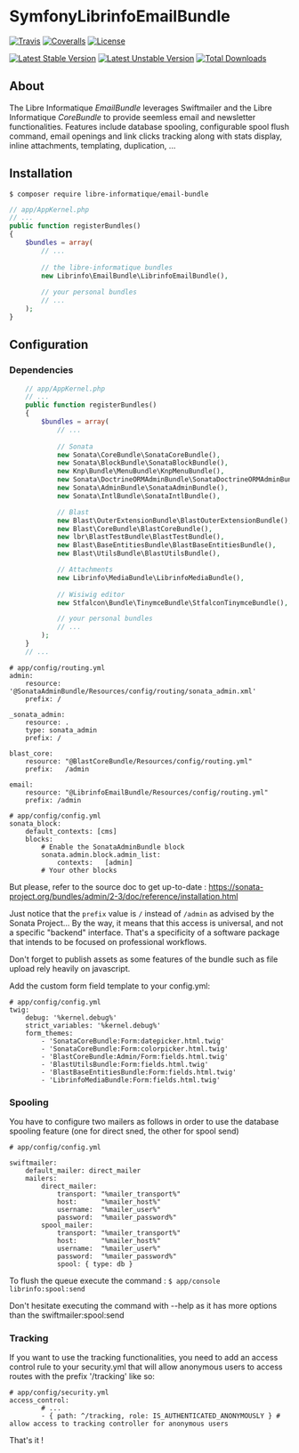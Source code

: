 # SymfonyLibrinfoEmailBundle

[![Travis](https://img.shields.io/travis/libre-informatique/EmailBundle.svg?style=flat-square)][travis]
[![Coveralls](https://img.shields.io/coveralls/libre-informatique/EmailBundle.svg?style=flat-square)][coveralls]
[![License](https://img.shields.io/github/license/libre-informatique/EmailBundle.svg?style=flat-square)][license]

[![Latest Stable Version](https://poser.pugx.org/libre-informatique/email-bundle/v/stable)](https://packagist.org/packages/libre-informatique/email-bundle)
[![Latest Unstable Version](https://poser.pugx.org/libre-informatique/email-bundle/v/unstable)](https://packagist.org/packages/libre-informatique/email-bundle)
[![Total Downloads](https://poser.pugx.org/libre-informatique/email-bundle/downloads)](https://packagist.org/packages/libre-informatique/email-bundle)

## About

 The Libre Informatique *EmailBundle* leverages Swiftmailer and the Libre Informatique *CoreBundle* to provide seemless email and newsletter functionalities.
 Features include database spooling, configurable spool flush command, email openings and link clicks tracking along with stats display, inline attachments, templating, duplication, ... 

## Installation

``` $ composer require libre-informatique/email-bundle ```

```php
// app/AppKernel.php
// ...
public function registerBundles()
{
    $bundles = array(
        // ...
            
        // the libre-informatique bundles
        new Librinfo\EmailBundle\LibrinfoEmailBundle(),
            
        // your personal bundles
        // ...
    );
}
```

## Configuration

### Dependencies

```php
    // app/AppKernel.php
    // ...
    public function registerBundles()
    {
        $bundles = array(
            // ...
            
            // Sonata
            new Sonata\CoreBundle\SonataCoreBundle(),
            new Sonata\BlockBundle\SonataBlockBundle(),
            new Knp\Bundle\MenuBundle\KnpMenuBundle(),
            new Sonata\DoctrineORMAdminBundle\SonataDoctrineORMAdminBundle(),
            new Sonata\AdminBundle\SonataAdminBundle(),
            new Sonata\IntlBundle\SonataIntlBundle(),

            // Blast
            new Blast\OuterExtensionBundle\BlastOuterExtensionBundle(),
            new Blast\CoreBundle\BlastCoreBundle(),
            new lbr\BlastTestBundle\BlastTestBundle(),
            new Blast\BaseEntitiesBundle\BlastBaseEntitiesBundle(),
            new Blast\UtilsBundle\BlastUtilsBundle(),

            // Attachments
            new Librinfo\MediaBundle\LibrinfoMediaBundle(), 
          
            // Wisiwig editor
            new Stfalcon\Bundle\TinymceBundle\StfalconTinymceBundle(),

            // your personal bundles
            // ...
        );
    }
    // ...
```

```
# app/config/routing.yml
admin:
    resource: '@SonataAdminBundle/Resources/config/routing/sonata_admin.xml'
    prefix: /
  
_sonata_admin:
    resource: .
    type: sonata_admin
    prefix: /

blast_core:
    resource: "@BlastCoreBundle/Resources/config/routing.yml" 
    prefix:   /admin

email:
    resource: "@LibrinfoEmailBundle/Resources/config/routing.yml"
    prefix: /admin
```

```
# app/config/config.yml
sonata_block:
    default_contexts: [cms]
    blocks:
        # Enable the SonataAdminBundle block
        sonata.admin.block.admin_list:
            contexts:   [admin]
        # Your other blocks
```

But please, refer to the source doc to get up-to-date :
https://sonata-project.org/bundles/admin/2-3/doc/reference/installation.html

Just notice that the ```prefix``` value is ```/``` instead of ```/admin``` as advised by the Sonata Project... By the way, it means that this access is universal, and not a specific "backend" interface. That's a specificity of a software package that intends to be focused on professional workflows.

Don't forget to publish assets as some features of the bundle such as file upload rely heavily on javascript.

Add the custom form field template to your config.yml:

```
# app/config/config.yml
twig:
    debug: '%kernel.debug%'
    strict_variables: '%kernel.debug%'
    form_themes:
        - 'SonataCoreBundle:Form:datepicker.html.twig'
        - 'SonataCoreBundle:Form:colorpicker.html.twig'
        - 'BlastCoreBundle:Admin/Form:fields.html.twig'
        - 'BlastUtilsBundle:Form:fields.html.twig'
        - 'BlastBaseEntitiesBundle:Form:fields.html.twig'
        - 'LibrinfoMediaBundle:Form:fields.html.twig'
```

### Spooling

You have to configure two mailers as follows in order to use the database spooling feature (one for direct sned, the other for spool send)

```
# app/config/config.yml

swiftmailer:
    default_mailer: direct_mailer
    mailers:
        direct_mailer:
            transport: "%mailer_transport%"
            host:      "%mailer_host%"
            username:  "%mailer_user%"
            password:  "%mailer_password%"
        spool_mailer:
            transport: "%mailer_transport%"
            host:      "%mailer_host%"
            username:  "%mailer_user%"
            password:  "%mailer_password%"
            spool: { type: db }
```
To flush the queue execute the command :
```$ app/console librinfo:spool:send```

Don't hesitate executing the command with --help as it has more options than the swiftmailer:spool:send

### Tracking

If you want to use the tracking functionalities, you need to add an access control rule to your security.yml that will allow anonymous users to access routes with the prefix '/tracking' like so:

```
# app/config/security.yml
access_control:
        # ...
        - { path: ^/tracking, role: IS_AUTHENTICATED_ANONYMOUSLY } # allow access to tracking controller for anonymous users
```

That's it !


[travis]: https://travis-ci.org/libre-informatique/EmailBundle
[coveralls]: https://coveralls.io/github/libre-informatique/EmailBundle?branch=master
[license]: ./LICENCE.md
